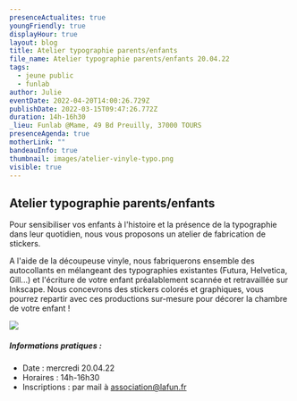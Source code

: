 ```yaml
---
presenceActualites: true
youngFriendly: true
displayHour: true
layout: blog
title: Atelier typographie parents/enfants
file_name: Atelier typographie parents/enfants 20.04.22
tags:
  - jeune public
  - funlab
author: Julie
eventDate: 2022-04-20T14:00:26.729Z
publishDate: 2022-03-15T09:47:26.772Z
duration: 14h-16h30
_lieu: Funlab @Mame, 49 Bd Preuilly, 37000 TOURS
presenceAgenda: true
motherLink: ""
bandeauInfo: true
thumbnail: images/atelier-vinyle-typo.png
visible: true
---
```

## Atelier typographie parents/enfants

Pour sensibiliser vos enfants à l'histoire et la présence de la typographie dans leur quotidien, nous vous proposons un atelier de fabrication de stickers. 

A l'aide de la découpeuse vinyle, nous fabriquerons ensemble des autocollants en mélangeant des typographies existantes (Futura, Helvetica, Gill...) et l'écriture de votre enfant préalablement scannée et retravaillée sur Inkscape. Nous concevrons des stickers colorés et graphiques, vous pourrez repartir avec ces productions sur-mesure pour décorer la chambre de votre enfant !

![](images/atelier-vinyle-typo.png)

##### Informations pratiques :

* Date : mercredi 20.04.22
* Horaires : 14h-16h30
* Inscriptions : par mail à association@lafun.fr
